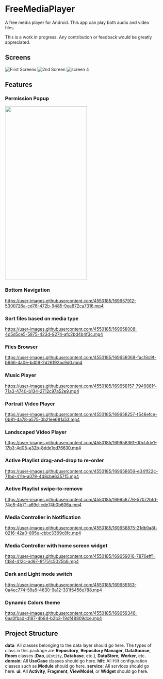 # FreeMediaPlayer

A free media player for Android. This app can play both audio and video files.

This is a work in progress. Any contribution or feedback would be greatly appreciated.

## Screens

![First Screens](https://user-images.githubusercontent.com/4550185/169659972-384351dd-deef-4157-b41e-0bae2bf815f3.jpg)
![2nd Screen](https://user-images.githubusercontent.com/4550185/169660013-10806aa9-a9d4-4422-9e02-bebe76726525.jpg)
![screen 4](https://user-images.githubusercontent.com/4550185/169660231-e93abf5a-d014-4f53-a864-daab78a857d3.jpg)

## Features

### Permission Popup

<img src="https://user-images.githubusercontent.com/4550185/169656765-d1cb973d-c3a1-4583-af3a-c922fd5f4669.png" width="270" height="570">

### Bottom Navigation

https://user-images.githubusercontent.com/4550185/169657912-5300726a-cd76-472b-9485-9ea872ca7316.mp4

### Sort files based on media type

https://user-images.githubusercontent.com/4550185/169658008-4d5d5ce5-5875-423d-9274-afc2bd4b4f3c.mp4

### Files Browser

https://user-images.githubusercontent.com/4550185/169658068-fac18c9f-b966-4a0e-bd08-2d26192ac9d0.mp4

### Music Player

https://user-images.githubusercontent.com/4550185/169658157-7949881f-71a3-4740-b134-2712c97a52e9.mp4

### Portrait Video Player

https://user-images.githubusercontent.com/4550185/169658257-f546efce-0b81-4a78-a575-0b21ee681a53.mp4

### Landscaped Video Player

https://user-images.githubusercontent.com/4550185/169658361-00cbfde1-17b3-4d05-a32b-8dde1cd76630.mp4

### Active Playlist drag-and-drop to re-order

https://user-images.githubusercontent.com/4550185/169658656-e341f22c-71bd-411e-a079-4d8cbe635715.mp4

### Active Playlist swipe-to-remove

https://user-images.githubusercontent.com/4550185/169658776-57072bfd-74c8-4b71-a69d-cde74b0b606a.mp4

### Media Controller in Notification

https://user-images.githubusercontent.com/4550185/169658875-21db9a8f-0216-42a0-895e-cbbc3369c8fc.mp4

### Media Controller with home screen widget

https://user-images.githubusercontent.com/4550185/169659016-7870eff1-fd84-412c-ad67-8f751c5025b6.mp4

### Dark and Light mode switch

https://user-images.githubusercontent.com/4550185/169659163-0a4ec774-59a5-4630-9a12-331f5456e788.mp4

### Dynamic Colors theme

https://user-images.githubusercontent.com/4550185/169659346-6aa0fbad-d197-4b84-b2b3-19df48809dce.mp4

## Project Structure

**data**: All classes belonging to the data layer should go here. The types of class in this package are **Repository**, **Repository Manager**, **DataSource**, **Room** classes (**Dao**, `@Entity`, **Database**, etc.), **DataStore**, **Worker**, etc.
**domain**: All **UseCase** classes should go here.
**hilt**: All Hilt configuration classes such as **Module** should go here.
**service**: All services should go here.
**ui**: All **Activity**, **Fragment**, **ViewModel**, or **Widget** should go here.


